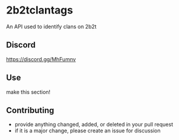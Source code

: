 # 2b2tclantags
An API used to identify clans on 2b2t

## Discord
https://discord.gg/MhFumnv

## Use
make this section!

## Contributing
- provide anything changed, added, or deleted in your pull request
- if it is a major change, please create an issue for discussion
